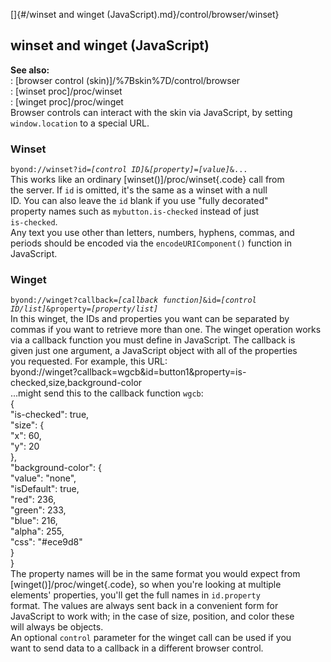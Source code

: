 []{#/winset and winget (JavaScript).md}/control/browser/winset}    
## winset and winget (JavaScript)    
**See also:**    
:   [browser control (skin)]/%7Bskin%7D/control/browser    
:   [winset proc]/proc/winset    
:   [winget proc]/proc/winget    
Browser controls can interact with the skin via JavaScript, by setting    
`window.location` to a special URL.    
### Winset    
`byond://winset?id=`*`[control ID]`*`&`*`[property]`*`=`*`[value]`*`&...`    
This works like an ordinary [winset()]/proc/winset{.code} call from    
the server. If `id` is omitted, it\'s the same as a winset with a null    
ID. You can also leave the `id` blank if you use \"fully decorated\"    
property names such as `mybutton.is-checked` instead of just    
`is-checked`.    
Any text you use other than letters, numbers, hyphens, commas, and    
periods should be encoded via the `encodeURIComponent()` function in    
JavaScript.    
### Winget    
`byond://winget?callback=`*`[callback function]`*`&id=`*`[control ID/list]`*`&property=`*`[property/list]`*    
In this winget, the IDs and properties you want can be separated by    
commas if you want to retrieve more than one. The winget operation works    
via a callback function you must define in JavaScript. The callback is    
given just one argument, a JavaScript object with all of the properties    
you requested. For example, this URL:    
    byond://winget?callback=wgcb&id=button1&property=is-checked,size,background-color    
\...might send this to the callback function `wgcb`:    
    {    
        "is-checked": true,    
        "size": {    
            "x": 60,    
            "y": 20    
        },    
        "background-color": {    
            "value": "none",    
            "isDefault": true,    
            "red": 236,    
            "green": 233,    
            "blue": 216,    
            "alpha": 255,    
            "css": "#ece9d8"    
        }    
    }    
The property names will be in the same format you would expect from    
[winget()]/proc/winget{.code}, so when you\'re looking at multiple    
elements\' properties, you\'ll get the full names in `id.property`    
format. The values are always sent back in a convenient form for    
JavaScript to work with; in the case of size, position, and color these    
will always be objects.    
An optional `control` parameter for the winget call can be used if you    
want to send data to a callback in a different browser control.  